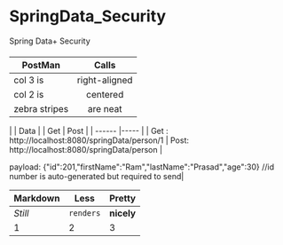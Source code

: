 # SpringData_Security
Spring Data+ Security

####

| PostMan        | Calls        |
| ------------- |:-------------:| 
| col 3 is      | right-aligned | 
| col 2 is      | centered      | 
| zebra stripes | are neat      | 


|                                           |          Data                                                      |
| Get                                              | Post                                                               |
| ------   |----- |
| Get :  http://localhost:8080/springData/person/1 |  Post:  http://localhost:8080/springData/person                    |



payload: {"id":201,"firstName":"Ram","lastName":"Prasad","age":30} //id number is auto-generated but required to send|



Markdown | Less | Pretty
--- | --- | ---
*Still* | `renders` | **nicely**
1 | 2 | 3
